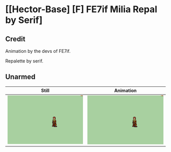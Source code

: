 # [\[Hector-Base\] \[F\] FE7if Milia Repal by Serif]

## Credit

Animation by the devs of FE7if.

Repalette by serif.
	
## Unarmed

| Still | Animation |
| :---: | :-------: |
| ![Unarmed still](./Unarmed_000.png) | ![Unarmed animation](./Unarmed.gif) |
